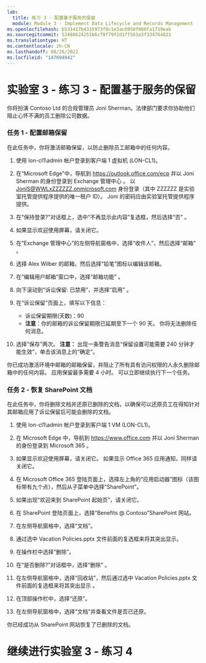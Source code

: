 ```yaml
---
lab:
  title: 练习 3 - 配置基于服务的保留
  module: Module 3 - Implement Data Lifecycle and Records Management
ms.openlocfilehash: b531417b4335973f9c1e3ac0950f000fa1719eab
ms.sourcegitcommit: 53488624251b6cf8f79f2d1ff561e3f334764821
ms.translationtype: HT
ms.contentlocale: zh-CN
ms.lasthandoff: 08/26/2022
ms.locfileid: "147694942"
---
```

# <a name="lab-3---exercise-3---configure-service-based-retention"></a>实验室 3 - 练习 3 - 配置基于服务的保留

你将扮演 Contoso Ltd 的合规管理员 Joni Sherman。法律部门要求你协助他们阻止心怀不满的员工删除公司数据。

### <a name="task-1--configure-mailbox-holds"></a>任务 1 - 配置邮箱保留

在此任务中，你将激活邮箱保留，以防止删除员工邮箱中的任何内容。

1. 使用 lon-cl1\admin 帐户登录到客户端 1 虚拟机 (LON-CL1)。

1. 在“Microsoft Edge”中，导航到 https://outlook.office.com/ecp 并以 Joni Sherman 的身份登录到 Exchange 管理中心  。 以 JoniS@WWLxZZZZZZ.onmicrosoft.com 身份登录（其中 ZZZZZZ 是实验室托管提供程序提供的唯一租户 ID）。  Joni 的密码应由实验室托管提供程序提供。

1. 在“保持登录?”对话框上，选中“不再显示此内容”复选框，然后选择“否”  。

1. 如果显示欢迎使用屏幕，请关闭它。

1. 在“Exchange 管理中心”的左侧导航窗格中，选择“收件人”，然后选择“邮箱”  。

1. 选择 Alex Wilber 的邮箱，然后选择“铅笔”图标以编辑该邮箱。

1. 在“编辑用户邮箱”窗口中，选择“邮箱功能” 。

1. 向下滚动到“诉讼保留: 已禁用”，并选择“启用” 。

1. 在“诉讼保留”页面上，填写以下信息：

    - 诉讼保留期限(天数)：90
    - **注意**：你的邮箱的诉讼保留期限已延期至下一个 90 天。 你将无法删除任何消息。

1. 选择“保存”两次。 **注意：** 出现一条警告消息“保留设置可能需要 240 分钟才能生效”，单击该消息上的“确定”。

你已成功激活环境中邮箱的邮箱保留，并阻止了所有具有访问权限的人永久删除邮箱中的任何内容。 应用保留最多需要 4 小时。  可以立即继续执行下一个任务。

### <a name="task-2--recover-sharepoint-documents"></a>任务 2 - 恢复 SharePoint 文档

在此任务中，你将删除文档并还原已删除的文档，以确保可以还原员工在得知针对其邮箱应用了诉讼保留后可能会删除的文档。

1. 使用 lon-cl1\admin 帐户登录到客户端 1 VM (LON-CL1)。

1. 在 Microsoft Edge 中，导航到 https://www.office.com 并以 Joni Sherman 的身份登录到 Microsoft 365  。

1. 如果显示欢迎使用屏幕，请关闭它。 如果显示 Office 365 应用通知，同样请关闭它。

1. 在 Microsoft Office 365 登陆页面上，选择左上角的“应用启动器”图标（该图标带有九个点），然后从子菜单中选择“SharePoint”。

1. 如果出现“欢迎来到 SharePoint 起始页”，请关闭它。

1. 在 SharePoint 登陆页面上，选择“Benefits @ Contoso”SharePoint 网站。

1. 在左侧导航窗格中，选择“文档”。

1. 通过选中 Vacation Policies.pptx 文件前面的复选框来将其突出显示。

1. 在操作栏中选择“删除”。

1. 在“是否删除?”对话框中，选择“删除” 。

1. 在左侧导航窗格中，选择“回收站”，然后通过选中 Vacation Policies.pptx 文件前面的复选框来将其突出显示 。

1. 在顶部操作栏中，选择“还原”。

1. 在左侧导航窗格中，选择“文档”并查看文件是否已还原。

你已经成功从 SharePoint 网站恢复了已删除的文档。

# <a name="proceed-to-lab-3---exercise-4"></a>继续进行实验室 3 - 练习 4
